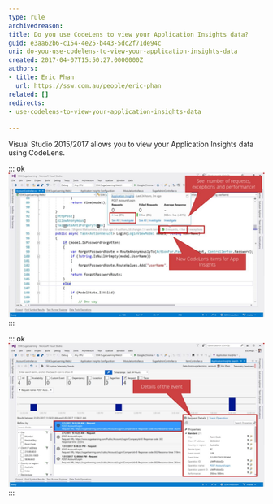 ```yaml
---
type: rule
archivedreason: 
title: Do you use CodeLens to view your Application Insights data?
guid: e3aa62b6-c154-4e25-b443-5dc2f71de94c
uri: do-you-use-codelens-to-view-your-application-insights-data
created: 2017-04-07T15:50:27.0000000Z
authors:
- title: Eric Phan
  url: https://ssw.com.au/people/eric-phan
related: []
redirects:
- use-codelens-to-view-your-application-insights-data

---
```


Visual Studio 2015/2017 allows you to view your Application Insights data using CodeLens.

<!--endintro-->

::: ok  
![Figure: See live data from production servers using CodeLens](use-codelens-1.jpg)  
:::  

::: ok  
![Figure: Drill into request details right inside Visual Studio](use-codelens-2.jpg)  
:::
